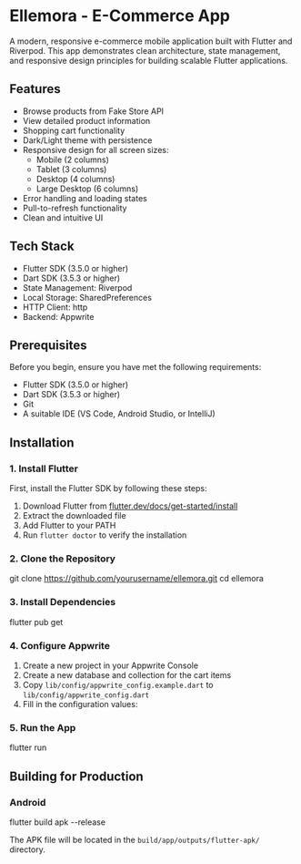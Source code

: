 # Ellemora - E-Commerce App

A modern, responsive e-commerce mobile application built with Flutter and Riverpod. This app demonstrates clean architecture, state management, and responsive design principles for building scalable Flutter applications.

## Features

- Browse products from Fake Store API
- View detailed product information
- Shopping cart functionality
- Dark/Light theme with persistence
- Responsive design for all screen sizes:
  - Mobile (2 columns)
  - Tablet (3 columns)
  - Desktop (4 columns)
  - Large Desktop (6 columns)
- Error handling and loading states
- Pull-to-refresh functionality
- Clean and intuitive UI

## Tech Stack

- Flutter SDK (3.5.0 or higher)
- Dart SDK (3.5.3 or higher)
- State Management: Riverpod
- Local Storage: SharedPreferences
- HTTP Client: http
- Backend: Appwrite

## Prerequisites

Before you begin, ensure you have met the following requirements:

- Flutter SDK (3.5.0 or higher)
- Dart SDK (3.5.3 or higher)
- Git
- A suitable IDE (VS Code, Android Studio, or IntelliJ)

## Installation

### 1. Install Flutter

First, install the Flutter SDK by following these steps:

1. Download Flutter from [flutter.dev/docs/get-started/install](https://flutter.dev/docs/get-started/install)
2. Extract the downloaded file
3. Add Flutter to your PATH
4. Run `flutter doctor` to verify the installation

### 2. Clone the Repository

git clone https://github.com/yourusername/ellemora.git
cd ellemora

### 3. Install Dependencies

flutter pub get

### 4. Configure Appwrite

1. Create a new project in your Appwrite Console
2. Create a new database and collection for the cart items
3. Copy `lib/config/appwrite_config.example.dart` to `lib/config/appwrite_config.dart`
4. Fill in the configuration values:



### 5. Run the App

flutter run


## Building for Production

### Android

flutter build apk --release

The APK file will be located in the `build/app/outputs/flutter-apk/` directory.